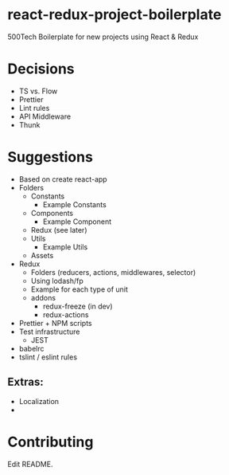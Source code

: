 # react-redux-project-boilerplate
500Tech Boilerplate for new projects using React &amp; Redux

# Decisions
- TS vs. Flow
- Prettier
- Lint rules
- API Middleware
- Thunk

# Suggestions
- Based on create react-app
- Folders
  - Constants
    - Example Constants
  - Components
    - Example Component
  - Redux (see later)
  - Utils
    - Example Utils
  - Assets
- Redux
  - Folders (reducers, actions, middlewares, selector)
  - Using lodash/fp
  - Example for each type of unit
  - addons
    - redux-freeze (in dev)
    - redux-actions
- Prettier + NPM scripts
- Test infrastructure
  - JEST
- babelrc
- tslint / eslint rules

## Extras:
- Localization
- 

# Contributing
Edit README.
